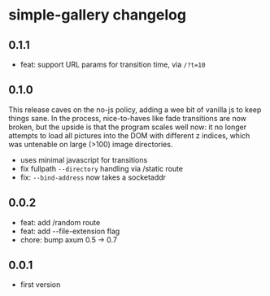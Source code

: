 # simple-gallery changelog

## 0.1.1
* feat: support URL params for transition time, via `/?t=10`

## 0.1.0
This release caves on the no-js policy, adding a wee bit of vanilla js
to keep things sane. In the process, nice-to-haves like fade transitions
are now broken, but the upside is that the program scales well now:
it no longer attempts to load all pictures into the DOM with different
z indices, which was untenable on large (>100) image directories.

* uses minimal javascript for transitions
* fix fullpath `--directory` handling via /static route
* fix: `--bind-address` now takes a socketaddr

## 0.0.2
* feat: add /random route
* feat: add --file-extension flag
* chore: bump axum 0.5 -> 0.7

## 0.0.1
* first version

